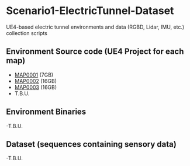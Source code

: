 # Scenario1-ElectricTunnel-Dataset
UE4-based electric tunnel environments and data (RGBD, Lidar, IMU, etc.) collection scripts 

## Environment Source code (UE4 Project for each map)

  - [MAP0001](https://drive.google.com/file/d/1n-jH4HtuoFlw5xijAJZDlC_p8ySmL2ak/view?usp=sharing, "MAP0001") (7GB)
  - [MAP0002](https://drive.google.com/file/d/12O5d7CehyvSb1688eJYNwmzNOX0lPNJT/view?usp=sharing, "MAP0002") (16GB)
  - [MAP0003](https://drive.google.com/file/d/1edgbTrixyPjApgLRC69WEQ2HhiSBTHwJ/view?usp=sharing, "MAP0003") (16GB)
  - T.B.U.
  
## Environment Binaries 

  -T.B.U. 

## Dataset (sequences containing sensory data)

  -T.B.U.
